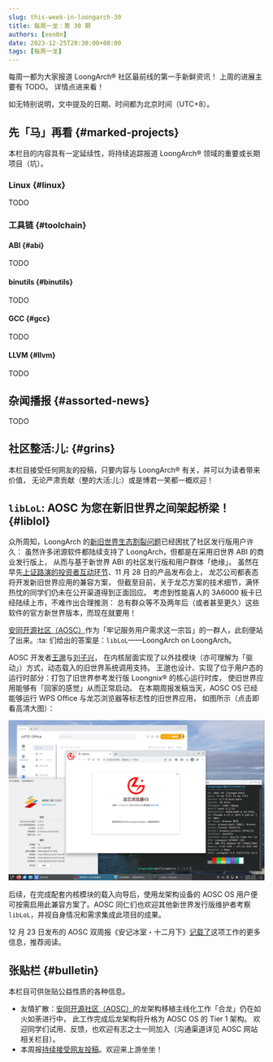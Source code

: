 ```yaml
---
slug: this-week-in-loongarch-30
title: 每周一龙：第 30 期
authors: [xen0n]
date: 2023-12-25T20:30:00+08:00
tags: [每周一龙]
---
```


每周一都为大家报道 LoongArch&reg; 社区最前线的第一手新鲜资讯！
上周的进展主要有 TODO。
详情点进来看！

<!-- truncate -->

如无特别说明，文中提及的日期、时间都为北京时间（UTC+8）。

## 先「马」再看 {#marked-projects}

本栏目的内容具有一定延续性，将持续追踪报道 LoongArch&reg; 领域的重要或长期项目（坑）。

### Linux {#linux}

TODO

### 工具链 {#toolchain}

#### ABI {#abi}

TODO

#### binutils {#binutils}

TODO

#### GCC {#gcc}

TODO

#### LLVM {#llvm}

TODO

## 杂闻播报 {#assorted-news}

TODO

## 社区整活:儿: {#grins}

本栏目接受任何网友的投稿，只要内容与 LoongArch&reg; 有关，并可以为读者带来价值，
无论严肃贡献（整的大活:儿:）或是博君一笑都一概欢迎！

## `libLoL`: AOSC 为您在新旧世界之间架起桥梁！ {#liblol}

众所周知，LoongArch 的[新旧世界生态割裂问题](/docs/old-and-new-worlds/)已经困扰了社区发行版用户许久：
虽然许多闭源软件都陆续支持了 LoongArch，但都是在采用旧世界 ABI 的商业发行版上，
从而与基于新世界 ABI 的社区发行版和用户群体「绝缘」。
虽然在早先[上证路演的投资者互动环节][sse-roadshow]、11 月 28 日的产品发布会上，
龙芯公司都表态将开发新旧世界应用的兼容方案，
但截至目前，关于龙芯方案的技术细节，满怀热忱的同学们仍未在公开渠道得到正面回应。
考虑到性能喜人的 3A6000 板卡已经陆续上市，不难作出合理推测：
总有群众等不及两年后（或者甚至更久）这些软件的官方新世界版本，而现在就要用！

[sse-roadshow]: https://roadshow.sseinfo.com/roadshowIndex.do?id=16536#cd-placeholder-hdjl

[安同开源社区（AOSC）][aosc]作为「牢记服务用户需求这一宗旨」的一群人，此刻便站了出来。:ta: 们给出的答案是：`libLoL`——LoongArch on LoongArch。

AOSC 开发者[王邈][shankerwangmiao]与[刘子兴][liushuyu]，
在内核层面实现了以外挂模块（亦可理解为「驱动」）方式，动态载入的旧世界系统调用支持。
王邈也设计、实现了位于用户态的运行时部分：打包了旧世界参考发行版 Loongnix&reg; 的核心运行时库，
使旧世界应用能够有「回家的感觉」从而正常启动。
在本期周报发稿当天，AOSC OS 已经能够运行 WPS Office 与龙芯浏览器等标志性的旧世界应用，
如图所示（点击即看高清大图）：

[![启用了 libLoL 的 AOSC 系统上成功运行旧世界 WPS 与龙芯浏览器的截图](./liblol-showcase@0.5x.webp)](./liblol-showcase.webp)

[shankerwangmiao]: https://github.com/shankerwangmiao
[liushuyu]: https://github.com/liushuyu

后续，在完成配套内核模块的载入向导后，使用龙架构设备的 AOSC OS 用户便可按需启用此兼容方案了。AOSC 同仁们也欢迎其他新世界发行版维护者考察 `libLoL`，并视自身情况和需求集成此项目的成果。

12 月 23 日发布的 AOSC 双周报《安记冰室・十二月下》[记载了](https://github.com/AOSC-Dev/newsroom/blob/2c5443a792291702438cbf6059d8d4039ca5dc85/coffee-break/20231223/zh_CN.md#%E5%B1%95%E6%9C%9B-liblol%E9%BE%99%E6%9E%B6%E6%9E%84%E6%97%A7%E4%B8%96%E7%95%8C%E5%BA%94%E7%94%A8%E7%A8%8B%E5%BA%8F%E5%85%BC%E5%AE%B9%E8%BF%90%E8%A1%8C%E6%97%B6)这项工作的更多信息，推荐阅读。

## 张贴栏 {#bulletin}

本栏目可供张贴公益性质的各种信息。

* 友情扩散：[安同开源社区（AOSC）][aosc]的龙架构移植主线化工作「合龙」仍在如火如荼进行中，
  此工作完成后龙架构将升格为 AOSC OS 的 Tier 1 架构。
  欢迎同学们试用、反馈，也欢迎有志之士一同加入（沟通渠道详见 AOSC 网站相关栏目）。
* 本周报[持续接受网友投稿][call-for-submissions]。欢迎来上游坐坐！

[aosc]: https://aosc.io
[call-for-submissions]: https://github.com/loongson-community/areweloongyet/issues/16
